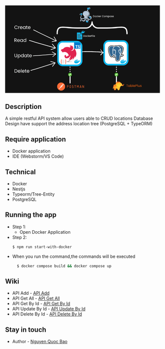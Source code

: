 ![Example Image](technical.png)

## Description

A simple restful API system allow users able to CRUD locations
Database Design have support the address location tree (PostgreSQL + TypeORM)

## Require application
 - Docker application
 - IDE (Webstorm/VS Code)

## Technical
- Docker
- Nestjs
- Typeorm/Tree-Entity
- PostgreSQL

## Running the app
- Step 1:
    - Open Docker Application
- Step 2:
    ```bash
    $ npm run start-with-docker
    ```
- When you run the command,the commands will be executed
    ```bash
      $ docker compose build && docker compose up
    ```
## Wiki  
- API Add - [API Add](https://github.com/BaoDBS/Typeorm-TreeEntity/wiki/API-Add)
- API Get All  - [API Get All](https://github.com/BaoDBS/Typeorm-TreeEntity/wiki/API-Get-All)
- API Get By Id  - [API Get By Id](https://github.com/BaoDBS/Typeorm-TreeEntity/wiki/API-Get-By-Id)
- API Update By Id  - [API Update By Id](https://github.com/BaoDBS/Typeorm-TreeEntity/wiki/API-Update-By-Id)
- API Delete By Id  - [API Delete By Id](https://github.com/BaoDBS/Typeorm-TreeEntity/wiki/API-Delete-By-Id)
## Stay in touch
- Author - [Nguyen Quoc Bao](https://github.com/BaoDBS)
